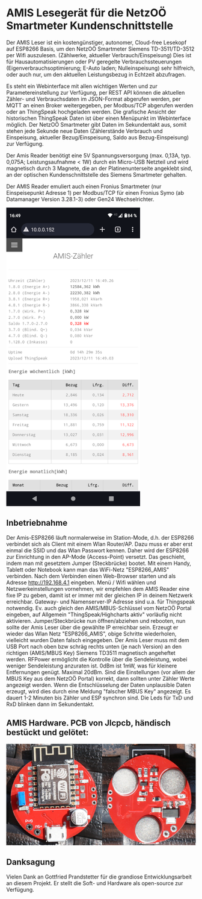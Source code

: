 # AMIS Lesegerät für die NetzOÖ Smartmeter Kundenschnittstelle

Der AMIS Leser ist ein kostengünstiger, autonomer, Cloud-free Lesekopf auf ESP8266 Basis, um den NetzOÖ Smartmeter Siemens TD-3511/TD-3512 per Wifi auszulesen. (Zählwerke, aktueller Verbrauch/Einspeisung)
Dies ist für Hausautomatisierungen oder PV geregelte Verbrauchssteuerungen (Eigenverbrauchsoptimierung; E-Auto laden; Nulleinspeisung) sehr hilfreich, oder auch nur, um den aktuellen Leistungsbezug in Echtzeit abzufragen.

Es steht ein Webinterface mit allen wichtigen Werten und zur Parametereinstellung zur Verfügung, per REST API können die aktuellen Zähler- und Verbrauchsdaten im JSON-Format abgerufen werden, per MQTT an einen Broker weitergegeben, per Modbus/TCP abgerufen werden oder an ThingSpeak hochgeladen werden. Die grafische Ansicht der historischen ThingSpeak Daten ist über einen Menüpunkt im Webinterface möglich.
Der NetzOÖ Smartmeter gibt Daten im Sekundentakt aus, somit stehen jede Sekunde neue Daten (Zählerstände Verbrauch und Einspeisung, aktueller Bezug/Einspeisung, Saldo aus Bezug-Einspeisung) zur Verfügung.

Der Amis Reader benötigt eine 5V Spannungsversorgung (max. 0,13A, typ. 0,075A; Leistungsaufnahme < 1W) durch ein Micro-USB Netzteil und wird magnetisch durch 3 Magnete, die an der Platinenunterseite  angeklebt sind, an der optischen Kundenschnittstelle des Siemens Smartmeter gehalten.

Der AMIS Reader emuliert auch einen Fronius Smartmeter (nur Einspeisepunkt Adresse 1) per Modbus/TCP für einen Fronius Symo (ab Datamanager Version 3.28.1-3) oder Gen24 Wechselrichter. 

<img src='hardware/webinterface.png' width='356'>

## Inbetriebnahme
Der Amis-ESP8266 läuft normalerweise im Station-Mode, d.h. der ESP8266 verbindet sich als Client mit einem Wlan Router/AP. Dazu muss er aber erst einmal die SSID und das Wlan Passwort kennen. Daher wird der ESP8266 zur Einrichtung in den AP-Mode (Access-Point) versetzt. Das geschieht, indem man mit gesetztem Jumper (Steckbrücke) bootet. 
Mit einem Handy, Tablett oder Notebook kann man das WiFi-Netz "ESP8266_AMIS" verbinden. Nach dem Verbinden einen Web-Browser starten und als Adresse http://192.168.4.1 eingeben. Menü / Wifi wählen und Netzwerkeinstellungen vornehmen, wir empfehlen dem AMIS Reader eine fixe IP zu geben, damit ist er immer mit der gleichen IP in deinem Netzwerk erreichbar. Gateway- und Namenserver-IP Adresse sind u.a. für Thingspeak notwendig.
Ev. auch gleich den AMIS/MBUS-Schlüssel vom NetzOÖ Portal eingeben, auf Allgemein "ThingSpeak/Highcharts aktiv" vorläufig nicht aktivieren. Jumper/Steckbrücke nun öffnen/abziehen und rebooten, nun sollte der Amis Leser über die gewählte IP erreichbar sein. Erzeugt er wieder das Wlan Netz "ESP8266_AMIS", obige Schritte wiederholen, vielleicht wurden Daten falsch eingegeben.
Der Amis Leser muss mit dem USB Port nach oben bzw schräg rechts unten (je nach Version) an den richtigen (AMIS/MBUS Key) Siemens TD3511 magnetisch angeheftet werden. 
RFPower ermöglicht die Kontrolle über die Sendeleistung, wobei weniger Sendeleistung anzuraten ist. 0dBm ist 1mW, was für kleinere Entfernungen genügt. Maximal 20dBm.
Sind die Einstellungen (vor allem der MBUS Key aus dem NetzOÖ Portal) korrekt, dann sollten unter Zähler Werte angezeigt werden. Wenn die Entschlüsselung der Daten unplausible Daten erzeugt, wird dies durch eine Meldung "falscher MBUS Key" angezeigt. Es dauert 1-2 Minuten bis Zähler und ESP synchron sind. Die Leds für TxD und RxD blinken dann im Sekundentakt.

## AMIS Hardware. PCB von Jlcpcb, händisch bestückt und gelötet:
<img src='hardware/amis_hardware.png' width='750'>

## Danksagung
Vielen Dank an Gottfried Prandstetter für die grandiose Entwicklungsarbeit an diesem Projekt. Er stellt die Soft- und Hardware als open-source zur Verfügung.
